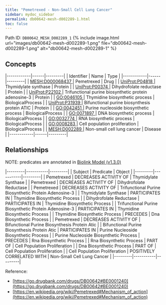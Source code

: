 ```yaml
---
title: "Pemetrexed - Non-Small Cell Lung Cancer"
sidebar: mydoc_sidebar
permalink: db00642-mesh-d002289-1.html
toc: false 
---
```



Path ID: `DB00642_MESH_D002289_1`
{% include image.html url="images/db00642-mesh-d002289-1.png" file="db00642-mesh-d002289-1.png" alt="db00642-mesh-d002289-1" %}

## Concepts

|------------|------|---------|
| Identifier | Name | Type    |
|------------|------|---------|
| <a href="https://identifiers.org/MESH:D000068437">MESH:D000068437 </a> | Pemetrexed | Drug |
| <a href="https://identifiers.org/UniProt:P04818">UniProt:P04818 </a> | Thymidylate synthase | Protein |
| <a href="https://identifiers.org/UniProt:P00374">UniProt:P00374 </a> | Dihydrofolate reductase | Protein |
| <a href="https://identifiers.org/UniProt:P22102">UniProt:P22102 </a> | Trifunctional purine biosynthetic protein adenosine-3 | Protein |
| <a href="https://identifiers.org/GO:0046105">GO:0046105 </a> | Thymidine biosynthetic process | BiologicalProcess |
| <a href="https://identifiers.org/UniProt:P31939">UniProt:P31939 </a> | Bifunctional purine biosynthesis protein ATIC | Protein |
| <a href="https://identifiers.org/GO:0042451">GO:0042451 </a> | Purine nucleoside biosynthetic process | BiologicalProcess |
| <a href="https://identifiers.org/GO:0071897">GO:0071897 </a> | DNA biosynthetic process | BiologicalProcess |
| <a href="https://identifiers.org/GO:0032774">GO:0032774 </a> | RNA biosynthetic process | BiologicalProcess |
| <a href="https://identifiers.org/GO:0008283">GO:0008283 </a> | Cell population proliferation | BiologicalProcess |
| <a href="https://identifiers.org/MESH:D002289">MESH:D002289 </a> | Non-small cell lung cancer | Disease |
|------------|------|---------|

## Relationships


NOTE: predicates are annotated in <a href="https://github.com/biolink/biolink-model/releases/tag/v1.3.0">Biolink Model (v1.3.0)</a>

|---------|-----------|---------|
| Subject | Predicate | Object  |
|---------|-----------|---------|
| Pemetrexed | DECREASES ACTIVITY OF | Thymidylate Synthase |
| Pemetrexed | DECREASES ACTIVITY OF | Dihydrofolate Reductase |
| Pemetrexed | DECREASES ACTIVITY OF | Trifunctional Purine Biosynthetic Protein Adenosine-3 |
| Thymidylate Synthase | PARTICIPATES IN | Thymidine Biosynthetic Process |
| Dihydrofolate Reductase | PARTICIPATES IN | Thymidine Biosynthetic Process |
| Trifunctional Purine Biosynthetic Protein Adenosine-3 | PARTICIPATES IN | Thymidine Biosynthetic Process |
| Thymidine Biosynthetic Process | PRECEDES | Dna Biosynthetic Process |
| Pemetrexed | DECREASES ACTIVITY OF | Bifunctional Purine Biosynthesis Protein Atic |
| Bifunctional Purine Biosynthesis Protein Atic | PARTICIPATES IN | Purine Nucleoside Biosynthetic Process |
| Purine Nucleoside Biosynthetic Process | PRECEDES | Rna Biosynthetic Process |
| Rna Biosynthetic Process | PART OF | Cell Population Proliferation |
| Dna Biosynthetic Process | PART OF | Cell Population Proliferation |
| Cell Population Proliferation | POSITIVELY CORRELATED WITH | Non-Small Cell Lung Cancer |
|---------|-----------|---------|

Reference: 
  - [https://go.drugbank.com/drugs/DB00642#BE0001240](https://go.drugbank.com/drugs/DB00642#BE0001240)
  - [https://en.wikipedia.org/wiki/Pemetrexed#Mechanism_of_action](https://en.wikipedia.org/wiki/Pemetrexed#Mechanism_of_action)
